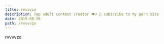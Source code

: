 ```yaml
---
title: rvvvvzo
description: Top adult content creator 👁♐️ 👑 subscribe to my porn site below IG Missskaylax
date: 2019-08-26
path: /rvvvvzo
---
```


rvvvvzo